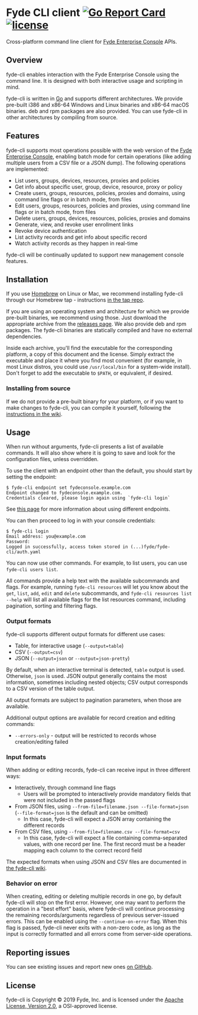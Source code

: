 Fyde CLI client [![Go Report Card](https://goreportcard.com/badge/github.com/fyde/fyde-cli)](https://goreportcard.com/report/github.com/fyde/fyde-cli) [![license](https://img.shields.io/github/license/fyde/fyde-cli.svg)](https://github.com/fyde/fyde-cli/blob/master/LICENSE)
===============

Cross-platform command line client for [Fyde Enterprise Console](https://fyde.github.io/docs/fyde-enterprise-console) APIs.

## Overview

fyde-cli enables interaction with the Fyde Enterprise Console using the command line.
It is designed with both interactive usage and scripting in mind.

fyde-cli is written in [Go](https://golang.org) and supports different architectures.
We provide pre-built i386 and x86-64 Windows and Linux binaries and x86-64 macOS binaries.
deb and rpm packages are also provided.
You can use fyde-cli in other architectures by compiling from source.

## Features

fyde-cli supports most operations possible with the web version of the [Fyde Enterprise Console](https://fyde.github.io/docs/fyde-enterprise-console), enabling batch mode for certain operations (like adding multiple users from a CSV file or a JSON dump).
The following operations are implemented:

 - List users, groups, devices, resources, proxies and policies
 - Get info about specific user, group, device, resource, proxy or policy
 - Create users, groups, resources, policies, proxies and domains, using command line flags or in batch mode, from files
 - Edit users, groups, resources, policies and proxies, using command line flags or in batch mode, from files
 - Delete users, groups, devices, resources, policies, proxies and domains
 - Generate, view, and revoke user enrollment links
 - Revoke device authentication
 - List activity records and get info about specific record
 - Watch activity records as they happen in real-time

fyde-cli will be continually updated to support new management console features.

## Installation

If you use [Homebrew](https://brew.sh/) on Linux or Mac, we recommend installing fyde-cli through our Homebrew tap - instructions [in the tap repo](https://github.com/fyde/homebrew-tap).

If you are using an operating system and architecture for which we provide pre-built binaries, we recommend using those.
Just download the appropriate archive from the [releases page](https://github.com/fyde/fyde-cli/releases).
We also provide deb and rpm packages.
The fyde-cli binaries are statically compiled and have no external dependencies.

Inside each archive, you'll find the executable for the corresponding platform, a copy of this document and the license. Simply extract the executable and place it where you find most convenient (for example, in most Linux distros, you could use `/usr/local/bin` for a system-wide install).
Don't forget to add the executable to `$PATH`, or equivalent, if desired.

### Installing from source

If we do not provide a pre-built binary for your platform, or if you want to make changes to fyde-cli, you can compile it yourself, following the [instructions in the wiki](https://github.com/fyde/fyde-cli/wiki/Compiling-from-source).

## Usage

When run without arguments, fyde-cli presents a list of available commands.
It will also show where it is going to save and look for the configuration files, unless overridden.

To use the client with an endpoint other than the default, you should start by setting the endpoint:

```
$ fyde-cli endpoint set fydeconsole.example.com
Endpoint changed to fydeconsole.example.com.
Credentials cleared, please login again using `fyde-cli login`
```

See [this page](https://github.com/fyde/fyde-cli/wiki/Working-with-different-MC-endpoints) for more information about using different endpoints.

You can then proceed to log in with your console credentials:

```
$ fyde-cli login
Email address: you@example.com
Password:
Logged in successfully, access token stored in (...)fyde/fyde-cli/auth.yaml
```

You can now use other commands. For example, to list users, you can use `fyde-cli users list`.

All commands provide a help text with the available subcommands and flags.
For example, running `fyde-cli resources` will let you know about the `get`, `list`, `add`, `edit` and `delete` subcommands, and `fyde-cli resources list --help` will list all available flags for the list resources command, including pagination, sorting and filtering flags.

### Output formats

fyde-cli supports different output formats for different use cases:

 - Table, for interactive usage (`--output=table`)
 - CSV (`--output=csv`)
 - JSON (`--output=json` or `--output=json-pretty`)

By default, when an interactive terminal is detected, `table` output is used.
Otherwise, `json` is used.
JSON output generally contains the most information, sometimes including nested objects; CSV output corresponds to a CSV version of the table output.

All output formats are subject to pagination parameters, when those are available.

Additional output options are available for record creation and editing commands:
 - `--errors-only` - output will be restricted to records whose creation/editing failed

### Input formats

When adding or editing records, fyde-cli can receive input in three different ways:

 - Interactively, through command line flags
   - Users will be prompted to interactively provide mandatory fields that were not included in the passed flags
 - From JSON files, using `--from-file=filename.json --file-format=json` (`--file-format=json` is the default and can be omitted)
   - In this case, fyde-cli will expect a JSON array containing the different records
 - From CSV files, using `--from-file=filename.csv --file-format=csv`
   - In this case, fyde-cli will expect a file containing comma-separated values, with one record per line. The first record must be a header mapping each column to the correct record field

The expected formats when using JSON and CSV files are documented in [the fyde-cli wiki](https://github.com/fyde/fyde-cli/wiki#batch-mode-operations).

### Behavior on error

When creating, editing or deleting multiple records in one go, by default fyde-cli will stop on the first error.
However, one may want to perform the operation in a "best effort" basis, where fyde-cli will continue processing the remaining records/arguments regardless of previous server-issued errors.
This can be enabled using the `--continue-on-error` flag.
When this flag is passed, fyde-cli never exits with a non-zero code, as long as the input is correctly formatted and all errors come from server-side operations.

## Reporting issues

You can see existing issues and report new ones [on GitHub](https://github.com/fyde/fyde-cli/issues).

## License

fyde-cli is Copyright © 2019 Fyde, Inc. and is licensed under the [Apache License, Version 2.0](http://www.apache.org/licenses/LICENSE-2.0), a OSI-approved license.